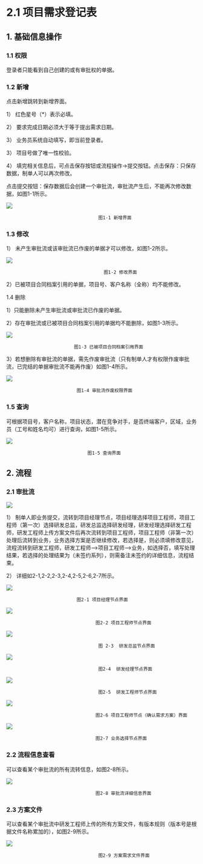 # 2.1 项目需求登记表

## 1. 基础信息操作

### 1.1  权限

登录者只能看到自己创建的或有审批权的单据。

### 1.2   新增

点击新增跳转到新增界面。

1） 红色星号（\*）表示必填。

2） 要求完成日期必须大于等于提出需求日期。

3） 业务员系统自动填写，即当前登录者。

3） 项目号做了唯一性校验。

4） 填完相关信息后，可点击保存按钮或流程操作-&gt;提交按钮。点击保存：只保存数据，制单人可以再次修改。

点击提交按钮：保存数据后会创建一个审批流，审批流产生后，不能再次修改数据，如图1-1所示。

![](../.gitbook/assets/image%20%2865%29.png)

```text
                                  图1-1 新增界面
```

### 1.3   修改

1） 未产生审批流或该审批流已作废的单据才可以修改，如图1-2所示。

![](../.gitbook/assets/image%20%2860%29.png)

```text
                                    图1-2 修改界面
```

2）已被项目合同档案引用的单据，项目号、客户名称（全称）均不能修改。

1.4 删除

1）只能删除未产生审批流或审批流已作废的单据。

2）存在审批流或已被项目合同档案引用的单据均不能删除，如图1-3所示。

![](../.gitbook/assets/image%20%2811%29.png)

```text
                         图1-3 已被项目合同档案引用界面
```

3）若想删除有审批流的单据，需先作废审批流（只有制单人才有权限作废审批流，已完结的单据审批流不能再作废）如图1-4所示。

![](../.gitbook/assets/image%20%2814%29.png)

```text
                          图1-4 审批流作废权限界面
```

### 1.5   查询

可根据项目号，客户名称，项目状态，潜在竞争对手，是否终端客户，区域，业务员（工号和姓名均可）进行查询，如图1-5所示。

![](../.gitbook/assets/image%20%2861%29.png)

```text
                              图1-5 查询界面
```

## 2. 流程

### 2.1  审批流

![](../.gitbook/assets/image%20%2855%29.png)

1） 制单人即业务提交，流转到项目经理节点，项目经理选择项目工程师，项目工程师（第一次）选择研发总监，研发总监选择研发经理，研发经理选择研发工程师，研发工程师上传方案文件后再次流转到项目工程师，项目工程师（非第一次）处理后流转到业务，业务选择方案是否继续修改，若选择是，则必须填修改意见，流程流转到研发工程师，研发工程师—&gt;项目工程师—&gt;业务，如选择否，填写处理结果，若选择的处理结果为（未签约系列），则需备注未签约的详细信息，流程结束。

2） 详细如2-1,2-2,2-3,2-4,2-5,2-6,2-7所示。

![](../.gitbook/assets/image%20%2818%29.png)

```text
                          图2-1 项目经理节点界面
```

![](../.gitbook/assets/image%20%2849%29.png)

```text
                                 图2-2 项目工程师节点界面
```

![](../.gitbook/assets/image%20%2830%29.png)

```text
                                  图 2-3  研发总监节点界面
```

![](../.gitbook/assets/image%20%2852%29.png)

```text
                                  图2-4  研发经理节点界面
```

![](../.gitbook/assets/image%20%2862%29.png)

```text
                                  图2-5  研发工程师节点界面
```

![](../.gitbook/assets/image%20%2834%29.png)

```text
                                 图2-6 项目工程师节点（确认需求方案）界面
```

![](../.gitbook/assets/image%20%2848%29.png)

```text
                                 图2-7 业务选择节点界面
```

### 2.2 流程信息查看

可以查看某个审批流的所有流转信息，如图2-8所示。

![](../.gitbook/assets/image%20%2870%29.png)

```text
                                 图2-8 审批流详细信息界面
```

### 2.3   方案文件

可以查看某个审批流中研发工程师上传的所有方案文件，有版本规则（版本号是根据文件名称累加的），如图2-9所示。

![](../.gitbook/assets/image%20%2842%29.png)

```text
                                  图2-9 方案需求文件界面
```

